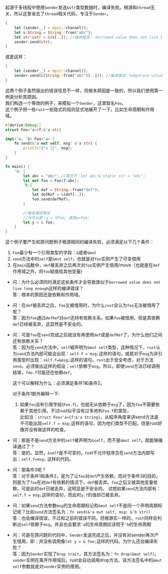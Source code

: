 起源于多线程中使用`Sender`发送`&str`类型数据时，编译失败。根源和`thread`无关，所以这里省去了`thread`相关代码，专注于`Sender`。
```rust
{
    let (sender,_) = mpsc::channel();
    let s:String = String::from("abc");
    let str:&str = &(s[..]); //编译错误： borrowed value does not live long enough
    sender.send(str);
}
```
或是这样：
```rust
{
    let (sender,_) = mpsc::channel();
    sender.send(&(String::from("abc")[..])); //编译错误：temporary value dropped while borrowed
}
```

这两个例子虽然报出的错误信息不一样，但根本原因是一致的，所以我们使用第一例来分析其原因。  
我们构造一个等效的例子，来模拟一个`Sender`，这里取名`Foo`。  
这个例子把一些`rust`一些隐式的规则显式地展开了一下。比如生命周期和作用域。  

```rust
#[derive(Debug)]
struct Foo<'a>{f:&'a str}

impl<'a, 'b> Foo<'a> {
    fn send(&'a mut self, msg: &'a str) {
        println!("x {}", msg);
    }
}

fn main() {
    'a: {
        let abc = "abc"; //等同于：let abc:&'static str = "abc";
        let mut foo = Foo{f:abc};
        'b:{
            let def = String::from("def");
            let defRef = &(def[..]);
            foo.send(defRef);
        }

        //触发编译错误
        //也可以是：y = &foo; 或者y=foo;
        let y = & foo;
    }
}
```

这个例子要产生和原问题例子根源相同的编译失败，必须满足以下几个条件：
1. `Foo`最少有一个引用类型的字段：`&`或者`&mut`
2. `send`方法中的`self`是`&mut self`，也就是对`foo`实例产生了可变借用
3. 在`main`函数中，`def`被丢弃之后再次对`foo`实例产生借用/move（也就是在`def`作用域之外，将`foo`赋值给其他变量)

- 问：为什么必须同时满足这些条件才会导致类似于`borrowed value does not live long enough`这样的编译错误？   
    答：根本的原因还是依赖和作用域。  

- 问：在`def`被丢弃之后，`foo`又被借用时，为什么`rust`会认为`foo`无法被借用了呢？  
    答：因为`foo`通过`defRef`对`def`还持有依赖关系。如果`foo`被借用，但是其依赖`def`已经被丢弃，这显然是不安全的。

- 问：可是`foo`在`send`完成之后就没有再使用`def`或是`defRef`了，为什么他们之间还有依赖关系？  
    答：因为在`send`方法中，`self`被声明为`&mut self`类型，这种情况下，`rust`认为`send`方法内部可能会出现：`self.f = msg;`这样的语句，或是对于`msg`为非引用类型时出现：`self.f=&msg;`这样的语句。`rust`出于安全考虑，对于方法`send`，必须做出这样的假设：`self`依赖于`msg`。所以，即使`send`方法已经调用结束，`foo.f`可能还在依赖`def`。

    这个可以解释为什么：必须满足条件1和条件2。  

    对于条件1额外解释一下:
    1. 如果`foo`没有引用字段(`Foo.f`)，也就无从依赖于`msg`了，因为`foo`不需要依赖于其他引用。不过rust似乎没有过多地判`Foo.f`的类型，  
    比如当：`struct Foo<'a>{f:&'a String}`，从程序角度来讲send方法是不可能出现`self.f = msg;`这样的语句，因为他们类型不匹配。但是rust好像并没有做这样的检查。  

- 问：那是不是`send`方法中的`self`被声明为`&self`，而不是`&mut self`，就能够编译通过了？   
    答：是的。显然，`&self`是不可变的，rust不允许程序员在`send`方法内部写出：`self.f=msg;` 这样的代码。   

- 问：那条件3呢？      
    答：对于条件1和条件2，是为了让`foo`对`def`产生依赖，而对于条件3的目的，则是为了`foo`在对`def`有依赖的情况下，`def`被丢弃。`foo`之后又被其他变量依赖，可是此时`def`已被丢弃，这明显是不安全的。
        试想如果`send`方法内部有：`self.f = msg;`这样的语句，而此时`y.f`的值却已被丢弃。

- 问：如果`send`方法参数`msg`的生命周期标记和`&mut self`不是同一个声明周期标记呢？比如`send`方法签名为：`fn send(&'a mut self, msg: &'b str))`   
    答：也会编译错误，不过和之前的错误不同，但根源实一样的，`rust`同样会判断出`self`依赖于`msg`。并且也会要求`'a`的生命周期应该短于`'b`的生命周期

- 问：可是在原问题的代码中，`Sender`发送完成之后，并没有对sender再次产生借用，即：并没有调用像`let y = & foo;`这样的代码。为什么还会编译失败？   
    答：因为`Sender`实现了`Drop trait`，其方法签名为：`fn drop(&mut self)`。`sender`实例在离开作用域后，rust会自动调用drop方法，该方法签名中的`&mut self`参数就是对`sender`实例的借用。
